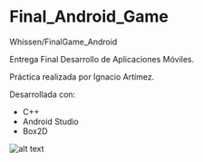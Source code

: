 # Final_Android_Game
Whissen/FinalGame_Android

Entrega Final Desarrollo de Aplicaciones Móviles.

Práctica realizada por Ignacio Artímez.

Desarrollada con:

  - C++
  - Android Studio
  - Box2D

![alt text](https://github.com/Whissen/Final_Android_Game/blob/master/app/src/main/assets/MenuBG.png)

